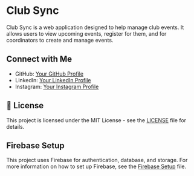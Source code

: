 # Club Sync

Club Sync is a web application designed to help manage club events. It allows users to view upcoming events, register for them, and for coordinators to create and manage events.


## Connect with Me

- GitHub: [Your GitHub Profile](https://github.com/NalgondaLokesh)
- LinkedIn: [Your LinkedIn Profile](https://www.linkedin.com/in/nalgondalokesh/)
- Instagram: [Your Instagram Profile](https://www.instagram.com/nalgondalokesh.ai/)


## 📄 License
This project is licensed under the MIT License - see the [LICENSE](./LICENSE) file for details.

## Firebase Setup

This project uses Firebase for authentication, database, and storage. For more information on how to set up Firebase, see the [Firebase Setup](./firebase-setup.md) file.

